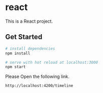 # react

This is a React project.

## Get Started

``` bash
# install dependencies
npm install

# serve with hot reload at localhost:3000
npm start

```

Please Open the following link. 

`http://localhost:4200/timeline`